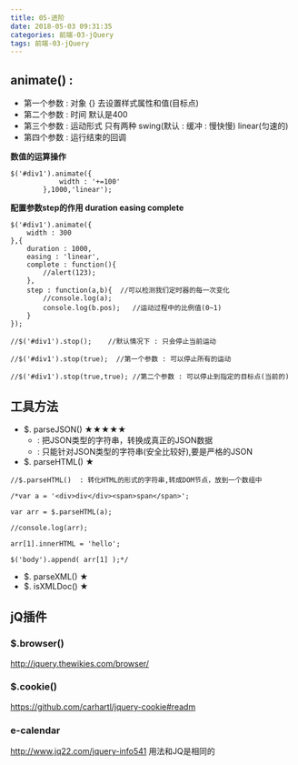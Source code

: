 ```yaml
---
title: 05-进阶
date: 2018-05-03 09:31:35
categories: 前端-03-jQuery
tags: 前端-03-jQuery
---
```

## animate() : 
- 第一个参数 : 对象 {} 去设置样式属性和值(目标点)
- 第二个参数 : 时间 默认是400
- 第三个参数 : 运动形式 只有两种 swing(默认 : 缓冲 : 慢快慢)  linear(匀速的)
- 第四个参数 : 运行结束的回调

**数值的运算操作**

```
$('#div1').animate({
			width : '+=100'
		},1000,'linear');
```
**配置参数step的作用
duration  easing  complete**

```
$('#div1').animate({
	width : 300
},{
	duration : 1000,
	easing : 'linear',
	complete : function(){
		//alert(123);
	},
	step : function(a,b){  //可以检测我们定时器的每一次变化
		//console.log(a);
		console.log(b.pos);   //运动过程中的比例值(0~1)
	}
});
```

```
//$('#div1').stop();    //默认情况下 : 只会停止当前运动
		
//$('#div1').stop(true);  //第一个参数 : 可以停止所有的运动

//$('#div1').stop(true,true); //第二个参数 : 可以停止到指定的目标点(当前的)
```
## 工具方法

- $. parseJSON()          ★★★★★    
    - : 把JSON类型的字符串，转换成真正的JSON数据
    - : 只能针对JSON类型的字符串(安全比较好),要是严格的JSON
- $. parseHTML()         ★

```
//$.parseHTML()  : 转化HTML的形式的字符串,转成DOM节点，放到一个数组中

/*var a = '<div>div</div><span>span</span>';

var arr = $.parseHTML(a);

//console.log(arr);

arr[1].innerHTML = 'hello';
	
$('body').append( arr[1] );*/
```

- $. parseXML()            ★
- $. isXMLDoc()            ★

## jQ插件

### $.browser()
http://jquery.thewikies.com/browser/
### $.cookie()
https://github.com/carhartl/jquery-cookie#readm
### e-calendar 
http://www.jq22.com/jquery-info541 
用法和JQ是相同的	
